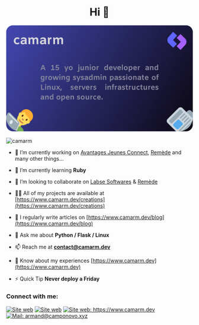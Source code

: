 
<h1 align="center">Hi 👋</h1>

<p align="center">
  <img src="https://github.com/camarm-dev/www.camarm.dev/blob/master/.github/header.png?raw=true" title="Banner" alt="Banner of camarm website">
</p>

<p align="left"> <img src="https://komarev.com/ghpvc/?username=camarm&label=Profile%20views&color=0e75b6&style=flat" alt="camarm" /> </p>

- 🔭 I’m currently working on [Avantages Jeunes Connect](https://github.com/camarm-dev/bfc-avantages-jeunes-mobile), [Remède](https://github.com/camarm-dev/remede) and many other things...

- 🌱 I’m currently learning **Ruby**

- 👯 I’m looking to collaborate on [Labse Softwares](https://labse.camarm.fr) & [Remède](https://github.com/camarm-dev/remede)

- 👨‍💻 All of my projects are available at [https://www.camarm.dev/creations](https://www.camarm.dev/creations)

- 📝 I regularly write articles on [https://www.camarm.dev/blog](https://www.camarm.dev/blog)

- 💬 Ask me about **Python / Flask / Linux**

- 📫 Reach me at **contact@camarm.dev**

- 📄 Know about my experiences [https://www.camarm.dev](https://www.camarm.dev)

- ⚡ Quick Tip **Never deploy a Friday**

<h3 align="left">Connect with me:</h3>
<p align="left">
<a href="https://github.com/camarm-dev" target="_blank"><img alt="Site web" src="https://raw.githubusercontent.com/camarm-dev/camarm-dev/main/pdp&amp;github.png?raw=true" width="50"/></a>
<a href="https://gitlab.com/camarm" target="_blank"><img alt="Site web" src="https://raw.githubusercontent.com/camarm-dev/camarm-dev/main/pdp&amp;gitlab.png?raw=true" width="50"/></a>
<a href="https://www.camarm.dev" target="_blank"><img alt="Site web: https://www.camarm.dev" src="https://raw.githubusercontent.com/camarm-dev/camarm-dev/main/pdp&amp;website.png?raw=true" width="50"/></a>
<a href="mailto:armand@camponvo.xyz"><img alt="Mail: armand@camponovo.xyz" src="https://raw.githubusercontent.com/camarm-dev/camarm-dev/main/pdp&amp;mail.png?raw=true" width="50"/></a>
</p>